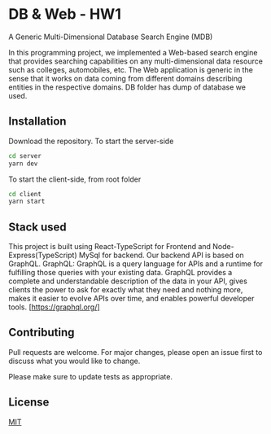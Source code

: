 # DB & Web - HW1

A Generic Multi-Dimensional Database Search Engine (MDB)

In this programming project, we implemented a Web-based search engine that provides searching capabilities on any multi-dimensional data resource such as colleges, automobiles, etc. The Web application is generic in the sense that it works on data coming from different domains describing entities in the respective domains. DB folder has dump of database we used.

## Installation

Download the repository. 
To start the server-side

```bash
cd server
yarn dev
```
To start the client-side, from root folder

```bash
cd client
yarn start
```

## Stack used
This project is built using React-TypeScript for Frontend and Node-Express(TypeScript) MySql for backend. Our backend API is based on GraphQL.
GraphQL: GraphQL is a query language for APIs and a runtime for fulfilling those queries with your existing data. GraphQL provides a complete and understandable description of the data in your API, gives clients the power to ask for exactly what they need and nothing more, makes it easier to evolve APIs over time, and enables powerful developer tools. [https://graphql.org/]




## Contributing

Pull requests are welcome. For major changes, please open an issue first
to discuss what you would like to change.

Please make sure to update tests as appropriate.

## License

[MIT](https://choosealicense.com/licenses/mit/)
